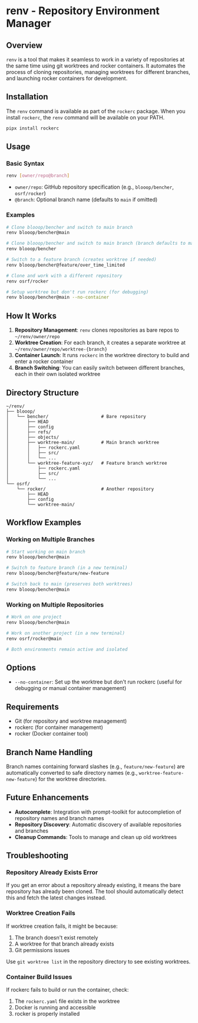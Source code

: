 # renv - Repository Environment Manager 

## Overview

`renv` is a tool that makes it seamless to work in a variety of repositories at the same time using git worktrees and rocker containers. It automates the process of cloning repositories, managing worktrees for different branches, and launching rocker containers for development.

## Installation

The `renv` command is available as part of the `rockerc` package. When you install `rockerc`, the `renv` command will be available on your PATH.

```bash
pipx install rockerc
```

## Usage

### Basic Syntax

```bash
renv [owner/repo@branch]
```

- `owner/repo`: GitHub repository specification (e.g., `blooop/bencher`, `osrf/rocker`)
- `@branch`: Optional branch name (defaults to `main` if omitted)

### Examples

```bash
# Clone blooop/bencher and switch to main branch
renv blooop/bencher@main

# Clone blooop/bencher and switch to main branch (branch defaults to main)
renv blooop/bencher

# Switch to a feature branch (creates worktree if needed)
renv blooop/bencher@feature/over_time_limited

# Clone and work with a different repository
renv osrf/rocker

# Setup worktree but don't run rockerc (for debugging)
renv blooop/bencher@main --no-container
```

## How It Works

1. **Repository Management**: `renv` clones repositories as bare repos to `~/renv/owner/repo`
2. **Worktree Creation**: For each branch, it creates a separate worktree at `~/renv/owner/repo/worktree-{branch}`
3. **Container Launch**: It runs `rockerc` in the worktree directory to build and enter a rocker container
4. **Branch Switching**: You can easily switch between different branches, each in their own isolated worktree

## Directory Structure

```
~/renv/
├── blooop/
│   └── bencher/                    # Bare repository
│       ├── HEAD
│       ├── config
│       ├── refs/
│       ├── objects/
│       ├── worktree-main/          # Main branch worktree
│       │   ├── rockerc.yaml
│       │   ├── src/
│       │   └── ...
│       └── worktree-feature-xyz/   # Feature branch worktree
│           ├── rockerc.yaml
│           ├── src/
│           └── ...
└── osrf/
    └── rocker/                     # Another repository
        ├── HEAD
        ├── config
        └── worktree-main/
```

## Workflow Examples

### Working on Multiple Branches

```bash
# Start working on main branch
renv blooop/bencher@main

# Switch to feature branch (in a new terminal)
renv blooop/bencher@feature/new-feature

# Switch back to main (preserves both worktrees)
renv blooop/bencher@main
```

### Working on Multiple Repositories

```bash
# Work on one project
renv blooop/bencher@main

# Work on another project (in a new terminal)
renv osrf/rocker@main

# Both environments remain active and isolated
```

## Options

- `--no-container`: Set up the worktree but don't run rockerc (useful for debugging or manual container management)

## Requirements

- Git (for repository and worktree management)
- rockerc (for container management)
- rocker (Docker container tool)

## Branch Name Handling

Branch names containing forward slashes (e.g., `feature/new-feature`) are automatically converted to safe directory names (e.g., `worktree-feature-new-feature`) for the worktree directories.

## Future Enhancements

- **Autocomplete**: Integration with prompt-toolkit for autocompletion of repository names and branch names
- **Repository Discovery**: Automatic discovery of available repositories and branches
- **Cleanup Commands**: Tools to manage and clean up old worktrees

## Troubleshooting

### Repository Already Exists Error
If you get an error about a repository already existing, it means the bare repository has already been cloned. The tool should automatically detect this and fetch the latest changes instead.

### Worktree Creation Fails
If worktree creation fails, it might be because:
1. The branch doesn't exist remotely
2. A worktree for that branch already exists
3. Git permissions issues

Use `git worktree list` in the repository directory to see existing worktrees.

### Container Build Issues
If rockerc fails to build or run the container, check:
1. The `rockerc.yaml` file exists in the worktree
2. Docker is running and accessible
3. rocker is properly installed
